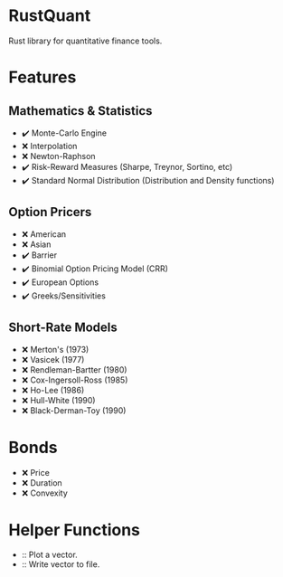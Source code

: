 
# RustQuant

Rust library for quantitative finance tools.

# Features

## Mathematics & Statistics

+ :heavy_check_mark: Monte-Carlo Engine
+ :x: Interpolation
+ :x: Newton-Raphson
+ :heavy_check_mark: Risk-Reward Measures (Sharpe, Treynor, Sortino, etc)
+ :heavy_check_mark: Standard Normal Distribution (Distribution and Density functions)

## Option Pricers

+ :x: American
+ :x: Asian
+ :heavy_check_mark: Barrier
+ :heavy_check_mark: Binomial Option Pricing Model (CRR)
+ :heavy_check_mark: European Options
+ :heavy_check_mark: Greeks/Sensitivities

## Short-Rate Models

+ :x: Merton's (1973)
+ :x: Vasicek (1977)
+ :x: Rendleman-Bartter (1980)
+ :x: Cox-Ingersoll-Ross (1985)
+ :x: Ho-Lee (1986)
+ :x: Hull-White (1990)
+ :x: Black-Derman-Toy (1990)

# Bonds

+ :x: Price
+ :x: Duration
+ :x: Convexity

# Helper Functions

+ :: Plot a vector.
+ :: Write vector to file.
